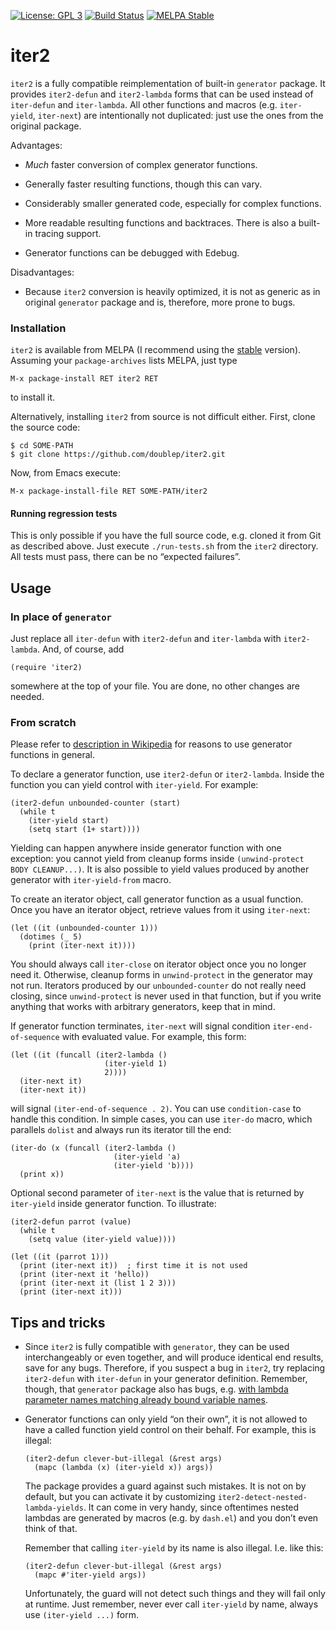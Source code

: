 [![License: GPL 3](https://img.shields.io/badge/license-GPL_3-green.svg)](http://www.gnu.org/licenses/gpl-3.0.txt)
[![Build Status](https://secure.travis-ci.org/doublep/iter2.png)](http://travis-ci.org/doublep/iter2)
[![MELPA Stable](http://stable.melpa.org/packages/iter2-badge.svg)](http://stable.melpa.org/#/logview)


# iter2

`iter2` is a fully compatible reimplementation of built-in `generator`
package.  It provides `iter2-defun` and `iter2-lambda` forms that can
be used instead of `iter-defun` and `iter-lambda`.  All other
functions and macros (e.g. `iter-yield`, `iter-next`) are
intentionally not duplicated: just use the ones from the original
package.

Advantages:

* *Much* faster conversion of complex generator functions.

* Generally faster resulting functions, though this can vary.

* Considerably smaller generated code, especially for complex
  functions.

* More readable resulting functions and backtraces.  There is also a
  built-in tracing support.

* Generator functions can be debugged with Edebug.

Disadvantages:

* Because `iter2` conversion is heavily optimized, it is not as
  generic as in original `generator` package and is, therefore, more
  prone to bugs.


### Installation

`iter2` is available from MELPA (I recommend using the
[stable](http://stable.melpa.org/#/iter2) version).  Assuming your
`package-archives` lists MELPA, just type

    M-x package-install RET iter2 RET

to install it.

Alternatively, installing `iter2` from source is not difficult either.
First, clone the source code:

    $ cd SOME-PATH
    $ git clone https://github.com/doublep/iter2.git

Now, from Emacs execute:

    M-x package-install-file RET SOME-PATH/iter2

#### Running regression tests

This is only possible if you have the full source code, e.g. cloned it
from Git as described above.  Just execute `./run-tests.sh` from the
`iter2` directory.  All tests must pass, there can be no “expected
failures”.


## Usage

### In place of `generator`

Just replace all `iter-defun` with `iter2-defun` and `iter-lambda`
with `iter2-lambda`.  And, of course, add

    (require 'iter2)

somewhere at the top of your file.  You are done, no other changes are
needed.

### From scratch

Please refer to [description in Wikipedia][1] for reasons to use
generator functions in general.

To declare a generator function, use `iter2-defun` or `iter2-lambda`.
Inside the function you can yield control with `iter-yield`.  For
example:

    (iter2-defun unbounded-counter (start)
      (while t
        (iter-yield start)
        (setq start (1+ start))))

Yielding can happen anywhere inside generator function with one
exception: you cannot yield from cleanup forms inside `(unwind-protect
BODY CLEANUP...)`.  It is also possible to yield values produced by
another generator with `iter-yield-from` macro.

To create an iterator object, call generator function as a usual
function.  Once you have an iterator object, retrieve values from it
using `iter-next`:

    (let ((it (unbounded-counter 1)))
      (dotimes (_ 5)
        (print (iter-next it))))

You should always call `iter-close` on iterator object once you no
longer need it.  Otherwise, cleanup forms in `unwind-protect` in the
generator may not run.  Iterators produced by our `unbounded-counter`
do not really need closing, since `unwind-protect` is never used in
that function, but if you write anything that works with arbitrary
generators, keep that in mind.

If generator function terminates, `iter-next` will signal condition
`iter-end-of-sequence` with evaluated value.  For example, this form:

    (let ((it (funcall (iter2-lambda ()
                         (iter-yield 1)
                         2))))
      (iter-next it)
      (iter-next it))

will signal `(iter-end-of-sequence . 2)`.  You can use
`condition-case` to handle this condition.  In simple cases, you can
use `iter-do` macro, which parallels `dolist` and always run its
iterator till the end:

    (iter-do (x (funcall (iter2-lambda ()
                           (iter-yield 'a)
                           (iter-yield 'b))))
      (print x))

Optional second parameter of `iter-next` is the value that is returned
by `iter-yield` inside generator function.  To illustrate:

    (iter2-defun parrot (value)
      (while t
        (setq value (iter-yield value))))

    (let ((it (parrot 1)))
      (print (iter-next it))  ; first time it is not used
      (print (iter-next it 'hello))
      (print (iter-next it (list 1 2 3)))
      (print (iter-next it)))


## Tips and tricks

* Since `iter2` is fully compatible with `generator`, they can be used
  interchangeably or even together, and will produce identical end
  results, save for any bugs.  Therefore, if you suspect a bug in
  `iter2`, try replacing `iter2-defun` with `iter-defun` in your
  generator definition.  Remember, though, that `generator` package
  also has bugs, e.g. [with lambda parameter names matching already
  bound variable names][2].

* Generator functions can only yield “on their own”, it is not allowed
  to have a called function yield control on their behalf.  For
  example, this is illegal:

      (iter2-defun clever-but-illegal (&rest args)
        (mapc (lambda (x) (iter-yield x)) args))

  The package provides a guard against such mistakes.  It is not on by
  default, but you can activate it by customizing
  `iter2-detect-nested-lambda-yields`.  It can come in very handy,
  since oftentimes nested lambdas are generated by macros (e.g. by
  `dash.el`) and you don’t even think of that.

  Remember that calling `iter-yield` by its name is also illegal.
  I.e. like this:

      (iter2-defun clever-but-illegal (&rest args)
        (mapc #'iter-yield args))

  Unfortunately, the guard will not detect such things and they will
  fail only at runtime.  Just remember, never ever call `iter-yield`
  by name, always use `(iter-yield ...)` form.


[1]: https://en.wikipedia.org/wiki/Generator_(computer_programming)
[2]: https://debbugs.gnu.org/cgi/bugreport.cgi?bug=26073
